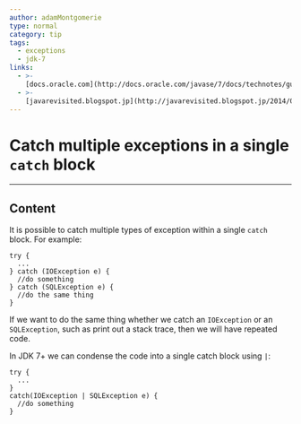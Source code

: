 ```yaml
---
author: adamMontgomerie
type: normal
category: tip
tags:
  - exceptions
  - jdk-7
links:
  - >-
    [docs.oracle.com](http://docs.oracle.com/javase/7/docs/technotes/guides/language/catch-multiple.html){website}
  - >-
    [javarevisited.blogspot.jp](http://javarevisited.blogspot.jp/2014/04/10-jdk-7-features-to-revisit-before-you.html){website}
---
```


# Catch multiple exceptions in a single `catch` block


---

## Content

It is possible to catch multiple types of exception within a single `catch` block. For example:

```plain-text
try {
  ...
} catch (IOException e) {
  //do something
} catch (SQLException e) {
  //do the same thing
}
```

If we want to do the same thing whether we catch an `IOException` or an `SQLException`, such as print out a stack trace, then we will have repeated code. 

In JDK 7+ we can condense the code into a single catch block using `|`:

```plain-text
try {
  ...
}
catch(IOException | SQLException e) {
  //do something
}
```
